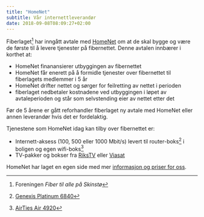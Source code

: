 ```yaml
---
title: "HomeNet"
subtitle: Vår internettleverandør
date: 2018-09-08T08:09:27+02:00
---
```


Fiberlaget[^fiberlaget] har inngått avtale med [HomeNet](https://homenet.no) om at de skal
bygge og være de første til å levere tjenester på fibernettet. Denne avtalen
innbærer i korthet at:

* HomeNet finanansierer utbyggingen av fibernettet
* HomeNet får enerett på å formidle tjenester over fibernettet til fiberlagets medlemmer i 5 år
* HomeNet drifter nettet og sørger for feilretting av nettet i perioden
* fiberlaget nedbetaler kostnadene ved utbyggingen i løpet av avtaleperioden og
  står som selvstending eier av nettet etter det

Før de 5 årene er gått reforhandler fiberlaget ny avtale med HomeNet eller annen
leverandør hvis det er fordelaktig.

Tjenestene som HomeNet idag kan tilby over fibernettet er:

* Internett-aksess (100, 500 eller 1000 Mbit/s) levert til router-boks[^router] i boligen og egen wifi-boks[^wifi]
* TV-pakker og bokser fra [RiksTV](https://www.rikstv.no) eller [Viasat](https://www.viasat.no)

HomeNet har laget en egen side med mer [informasjon
og priser for oss](https://homenet.no/skinsto).


[^fiberlaget]: Foreningen _Fiber til alle på Skinstø_
[^router]: [Genexis Platinum 6840](https://www.google.com/search?q=Genexis+Platinum+6840)
[^wifi]: [AirTies Air 4920](https://www.google.com/search?q=airties+air+4920)
